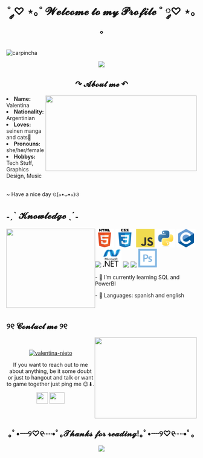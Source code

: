 <!DOCTYPE html>
<body>
<h1 align="center">˚ ༘♡ ⋆｡˚ 𝓦𝓮𝓵𝓬𝓸𝓶𝓮 𝓽𝓸 𝓶𝔂 𝓟𝓻𝓸𝓯𝓲𝓵𝓮 ˚ ༘♡ ⋆｡˚ </h1>
<p align="left"> <img src="https://komarev.com/ghpvc/?username=carpincha&label=Profile%20views&color=0e75b6&style=flat" alt="carpincha" /> </p>

<div align="center">
    <img src="https://64.media.tumblr.com/bec7198fad32167184db6653fee574ac/tumblr_mvtl74pKzp1qfkcvko1_500.gifv">
</div>
    <h2 align="center">  ↷ 𝓐𝓫𝓸𝓾𝓽 𝓶𝓮 ↶ </h2>
    <img align="right" src="https://i.pinimg.com/originals/33/38/92/33389288179d89373a8a43ad48d9469b.gif" width="400" height="200" align="right">
    <li>
        <b>Name:</b> Valentina</li>
    <li>
        <b>Nationality:</b> Argentinian
    </li>
    <li>
        <b>Loves:</b> seinen manga and cats💞
    </li>
    <li>
        <b>Pronouns:</b> she/her/female
    </li>
    <li>
        <b>Hobbys:</b> Tech Stuff, Graphics Design, Music
    </li>
    <br>
    <p>    ~ Have a nice day ପ(๑•ᴗ•๑)ଓ <br>
    </p>
</div>
<div>
    <h2 align="left" style="font-size: 24px">                  ˗ˏˋ  𝓚𝓷𝓸𝔀𝓵𝓮𝓭𝓰𝓮 ˎˊ˗ </h2>
    <p>
        <img src="https://i.pinimg.com/originals/d4/2b/b0/d42bb044611ffb3f6c5e131ff383e00c.gif" width="235" height="210" align="left">
</div>

<div style="display: inline_block">
    <img src="https://raw.githubusercontent.com/devicons/devicon/master/icons/html5/html5-original-wordmark.svg" width="50"/> 
    <img src="https://raw.githubusercontent.com/devicons/devicon/master/icons/css3/css3-original-wordmark.svg" width="50"/>
    <img src="https://raw.githubusercontent.com/devicons/devicon/master/icons/javascript/javascript-original.svg" width="50"/>
    <img src="https://raw.githubusercontent.com/devicons/devicon/master/icons/python/python-original.svg" width="50"/> 
    <img src="https://raw.githubusercontent.com/devicons/devicon/master/icons/c/c-original.svg" width="50"/> 
    <img src="https://www.svgrepo.com/show/303229/microsoft-sql-server-logo.svg" width="50"/>
    <img src="https://raw.githubusercontent.com/devicons/devicon/master/icons/dot-net/dot-net-original-wordmark.svg" width="50"/> 
    <img src="https://www.vectorlogo.zone/logos/git-scm/git-scm-icon.svg" width="50"/>
    <img src="https://www.vectorlogo.zone/logos/adobe_illustrator/adobe_illustrator-icon.svg" width="50"/>  
    <img src="https://raw.githubusercontent.com/devicons/devicon/master/icons/photoshop/photoshop-line.svg" width="50"/> 
   
</div>
        <p> - 🌱 I’m currently learning SQL and PowerBI </p>
        <p> - 🦆 Languages: spanish and english </p>
    </p>
    <br>
    <h2>                   ୨୧ 𝓒𝓸𝓷𝓽𝓪𝓬𝓽 𝓶𝓮 ୨୧ </h2>
    <img src="https://i.pinimg.com/originals/7c/04/09/7c0409d41423f1fafc0abe74c179a3e5.gif" align="right" width="270px" height="215px">
    <br>
    <p align="center"><a href="https://linkedin.com/in/valentina-nieto" target="blank"><img align="center" src="https://raw.githubusercontent.com/rahuldkjain/github-profile-readme-generator/master/src/images/icons/Social/linked-in-alt.svg" alt="valentina-nieto" height="30" width="30" /></a></p>
    <p align="center">If you want to reach out to me about anything, be it some doubt or just to hangout and talk or want to game together just ping me 😉⬇. </p>
    <p align="center"><a href="https://steamcommunity.com/id/nobodynobodynobodynobodynobody/" target="_blank"><img src="https://upload.wikimedia.org/wikipedia/commons/thumb/8/83/Steam_icon_logo.svg/480px-Steam_icon_logo.svg.png" height="30" width="30"/></a> <a href="https://discord.gg/H2r4H4gw" target="_blank"><img src="https://raw.githubusercontent.com/rahuldkjain/github-profile-readme-generator/master/src/images/icons/Social/discord.svg" height="30" width="40"/></a></p>
   
    
</div>
<br>

<div>
        <h2 align="center"> ｡ﾟ•┈୨♡୧┈•ﾟ｡𝓣𝓱𝓪𝓷𝓴𝓼 𝓯𝓸𝓻 𝓻𝓮𝓪𝓭𝓲𝓷𝓰!｡ﾟ•┈୨♡୧┈•ﾟ｡</h2>
    <div align="center">
    <img src="https://64.media.tumblr.com/9cf7bf9f99a19a993f7ec67cfc4acc8d/e36de22e16b6245d-85/s640x960/6728179a37565f7d8920a67ddd97ce32b63aa577.gifv" >
    
      
        
</div>
</div>
</body>
